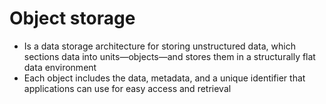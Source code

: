 
# Object storage 
- Is a data storage architecture for storing unstructured data, which sections data into units—objects—and stores them 
  in a structurally flat data environment
- Each object includes the data, metadata, and a unique identifier that applications can use for easy access and retrieval